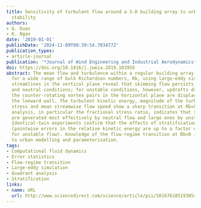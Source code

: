 ```yaml
---
title: Sensitivity of turbulent flow around a 3-D building array to urban boundary-layer
  stability
authors:
- G. Duan
- K. Ngan
date: '2019-01-01'
publishDate: '2024-11-09T00:39:54.703477Z'
publication_types:
- article-journal
publication: '*Journal of Wind Engineering and Industrial Aerodynamics*'
doi: https://doi.org/10.1016/j.jweia.2019.103958
abstract: The mean flow and turbulence within a regular building array are analysed
  for a wide range of bulk Richardson numbers, Rb, using large-eddy simulation. Time-averaged
  streamlines in the vertical plane reveal that skimming flow persists for stable
  and neutral conditions; for unstable conditions, however, updrafts dominate and
  the counter-rotating vortex pairs in the horizontal plane are displaced towards
  the leeward wall. The turbulent kinetic energy, magnitude of the turbulent shear
  stress and mean streamwise flow speed show a sharp transition at Rb=0. Quadrant
  analysis, in particular the fractional stress ratio, indicates that small fluctuations
  are generated most effectively by neutral flow and large ones by unstable flow.
  Identical-twin experiments confirm that the effects of stratification are large
  (pointwise errors in the relative kinetic energy are up to a factor of 10 larger
  for unstable flow). Knowledge of the flow-regime transition at Rb=0 is relevant
  to urban modelling and parameterisation.
tags:
- Computational fluid dynamics
- Error statistics
- Flow-regime transition
- Large-eddy simulation
- Quadrant analysis
- Stratification
links:
- name: URL
  url: http://www.sciencedirect.com/science/article/pii/S0167610519305495
---
```

